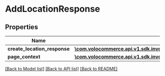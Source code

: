 # AddLocationResponse

## Properties
Name | Type | Description | Notes
------------ | ------------- | ------------- | -------------
**create_location_response** | [**\com.volocommerce.api.v1.sdk.invoker\com.volocommerce.api.v1.sdk.model\CreateLocationResponse[]**](CreateLocationResponse.md) |  | [optional] 
**page_context** | [**\com.volocommerce.api.v1.sdk.invoker\com.volocommerce.api.v1.sdk.model\PageContext**](PageContext.md) |  | [optional] 

[[Back to Model list]](../README.md#documentation-for-models) [[Back to API list]](../README.md#documentation-for-api-endpoints) [[Back to README]](../README.md)


